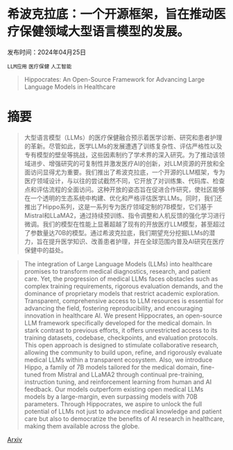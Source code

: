 # 希波克拉底：一个开源框架，旨在推动医疗保健领域大型语言模型的发展。

发布时间：2024年04月25日

`LLM应用` `医疗保健` `人工智能`

> Hippocrates: An Open-Source Framework for Advancing Large Language Models in Healthcare

# 摘要

> 大型语言模型（LLMs）的医疗保健融合预示着医学诊断、研究和患者护理的革新。尽管如此，医学LLMs的发展遭遇了训练复杂性、评估严格性以及专有模型的壁垒等挑战，这些因素制约了学术界的深入研究。为了推动该领域进步、增强研究的可复制性并激发医疗AI的创新，对LLM资源的开放和全面访问显得尤为重要。我们推出了希波克拉底，一个开源的LLM框架，专为医疗领域设计，与以往的尝试截然不同，它开放了对训练集、代码库、检查点和评估流程的全面访问。这种开放的姿态旨在促进合作研究，使社区能够在一个透明的生态系统中构建、优化和严格评估医学LLMs。同时，我们还推出了Hippo系列，这是一系列专为医疗领域定制的7B模型，它们基于Mistral和LLaMA2，通过持续预训练、指令调整和人机反馈的强化学习进行微调。我们的模型在性能上显著超越了现有的开放医疗LLM模型，甚至超过了参数量达70B的模型。通过希波克拉底，我们期望充分挖掘LLMs的潜力，旨在提升医学知识、改善患者护理，并在全球范围内普及AI研究在医疗保健中的益处。

> The integration of Large Language Models (LLMs) into healthcare promises to transform medical diagnostics, research, and patient care. Yet, the progression of medical LLMs faces obstacles such as complex training requirements, rigorous evaluation demands, and the dominance of proprietary models that restrict academic exploration. Transparent, comprehensive access to LLM resources is essential for advancing the field, fostering reproducibility, and encouraging innovation in healthcare AI. We present Hippocrates, an open-source LLM framework specifically developed for the medical domain. In stark contrast to previous efforts, it offers unrestricted access to its training datasets, codebase, checkpoints, and evaluation protocols. This open approach is designed to stimulate collaborative research, allowing the community to build upon, refine, and rigorously evaluate medical LLMs within a transparent ecosystem. Also, we introduce Hippo, a family of 7B models tailored for the medical domain, fine-tuned from Mistral and LLaMA2 through continual pre-training, instruction tuning, and reinforcement learning from human and AI feedback. Our models outperform existing open medical LLMs models by a large-margin, even surpassing models with 70B parameters. Through Hippocrates, we aspire to unlock the full potential of LLMs not just to advance medical knowledge and patient care but also to democratize the benefits of AI research in healthcare, making them available across the globe.

[Arxiv](https://arxiv.org/abs/2404.16621)